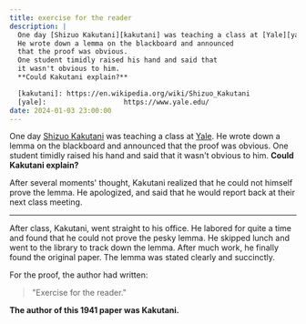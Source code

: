```yaml
---
title: exercise for the reader
description: |
  One day [Shizuo Kakutani][kakutani] was teaching a class at [Yale][yale].
  He wrote down a lemma on the blackboard and announced
  that the proof was obvious.
  One student timidly raised his hand and said that
  it wasn't obvious to him.  
  **Could Kakutani explain?**

  [kakutani]: https://en.wikipedia.org/wiki/Shizuo_Kakutani
  [yale]:                   https://www.yale.edu/
date: 2024-01-03 23:00:00
---
```


One day [Shizuo Kakutani][kakutani] was teaching a class at [Yale][yale].
He wrote down a lemma on the blackboard and announced
that the proof was obvious.
One student timidly raised his hand and said that
it wasn't obvious to him.
**Could Kakutani explain?**

After several moments' thought, Kakutani realized that he could not himself prove the lemma. He apologized, and said that he would report back at their next class meeting.

---

After class, Kakutani, went straight to his office.
He labored for quite a time and found that he could not
prove the pesky lemma. He skipped lunch and went to the library
to track down the lemma.
After much work, he finally found the original paper.
The lemma was stated clearly and succinctly.

For the proof, the author had written:

> "Exercise for the reader."

**The author of this 1941 paper was Kakutani.**

[kakutani]:               https://en.wikipedia.org/wiki/Shizuo_Kakutani
[yale]:                   https://www.yale.edu/  
